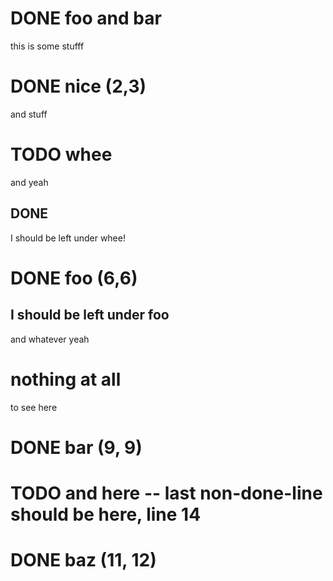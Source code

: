 # DONE foo and bar
this is some stufff
# DONE nice (2,3)
and stuff
# TODO whee
and yeah
## DONE
I should be left under whee!
# DONE foo (6,6)
## I should be left under foo
and whatever yeah
# nothing at all
to see here
# DONE bar (9, 9)
# TODO and here -- last non-done-line should be here, line 14
# DONE baz (11, 12)
